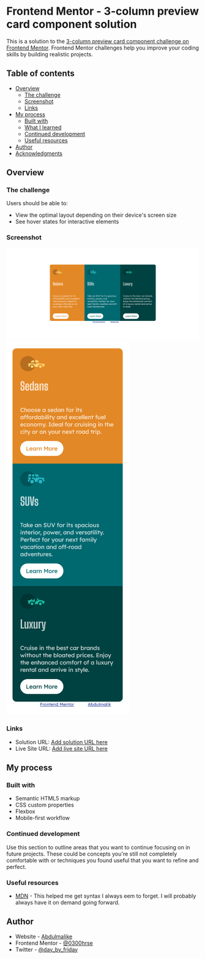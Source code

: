 # Frontend Mentor - 3-column preview card component solution

This is a solution to the [3-column preview card component challenge on Frontend Mentor](https://www.frontendmentor.io/challenges/3column-preview-card-component-pH92eAR2-). Frontend Mentor challenges help you improve your coding skills by building realistic projects.

## Table of contents

- [Overview](#overview)
  - [The challenge](#the-challenge)
  - [Screenshot](#screenshot)
  - [Links](#links)
- [My process](#my-process)
  - [Built with](#built-with)
  - [What I learned](#what-i-learned)
  - [Continued development](#continued-development)
  - [Useful resources](#useful-resources)
- [Author](#author)
- [Acknowledgments](#acknowledgments)

## Overview

### The challenge

Users should be able to:

- View the optimal layout depending on their device's screen size
- See hover states for interactive elements

### Screenshot

![](./images/desktop-preview.png)
![](./images/mobile-preview.png)

### Links

- Solution URL: [Add solution URL here](https://github.com/0300hrs/3-column-preview-card-component)
- Live Site URL: [Add live site URL here](https://0300hrs.github.io/3-column-preview-card-component/)

## My process

### Built with

- Semantic HTML5 markup
- CSS custom properties
- Flexbox
- Mobile-first workflow

### Continued development

Use this section to outline areas that you want to continue focusing on in future projects. These could be concepts you're still not completely comfortable with or techniques you found useful that you want to refine and perfect.

### Useful resources

- [MDN](https://developer.mozilla.org/en-US/) - This helped me get syntax I always eem to forget. I will probably always have it on demand going forward.

## Author

- Website - [Abdulmalike](https://0300hrs.github.io/personal-portfolio/)
- Frontend Mentor - [@0300hrse](https://www.frontendmentor.io/profile/0300hrs)
- Twitter - [@day_by_friday](https://www.twitter.com/day_by_friday)
